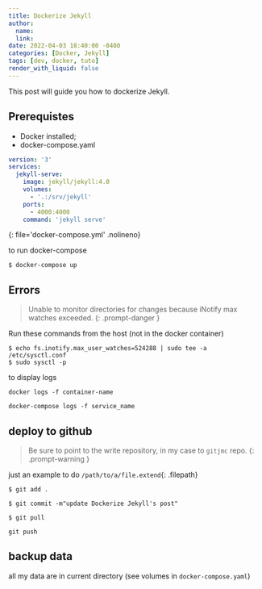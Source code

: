 ```yaml
---
title: Dockerize Jekyll
author:
  name: 
  link: 
date: 2022-04-03 18:40:00 -0400
categories: [Docker, Jekyll]
tags: [dev, docker, tuto]
render_with_liquid: false
---
```


This post will guide you how to dockerize Jekyll.

## Prerequistes

 - Docker installed;
 - docker-compose.yaml
 
```yaml
version: '3'
services:
  jekyll-serve:
    image: jekyll/jekyll:4.0
    volumes: 
      - '.:/srv/jekyll'
    ports:
      - 4000:4000
    command: 'jekyll serve'
```
{: file='docker-compose.yml' .nolineno}

to run docker-compose
```console
$ docker-compose up
```


## Errors

> Unable to monitor directories for changes because iNotify max watches exceeded.
{: .prompt-danger }

Run these commands from the host (not in the docker container)
```console
$ echo fs.inotify.max_user_watches=524288 | sudo tee -a /etc/sysctl.conf
$ sudo sysctl -p
```
to display logs
```console
docker logs -f container-name

docker-compose logs -f service_name

```

## deploy to github

> Be sure to point to the write repository, in my case to `gitjmc` repo.
{: .prompt-warning }

just an example to do `/path/to/a/file.extend`{: .filepath}

```console
$ git add .

$ git commit -m"update Dockerize Jekyll's post"

$ git pull

git push
```

## backup data
all my data are in current directory (see volumes in `docker-compose.yaml`)
